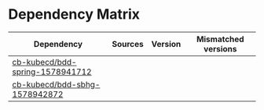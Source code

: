 # Dependency Matrix

Dependency | Sources | Version | Mismatched versions
---------- | ------- | ------- | -------------------
[cb-kubecd/bdd-spring-1578941712](https://github.com/cb-kubecd/bdd-spring-1578941712.git) |  | []() | 
[cb-kubecd/bdd-sbhg-1578942872](https://github.com/cb-kubecd/bdd-sbhg-1578942872.git) |  | []() | 
